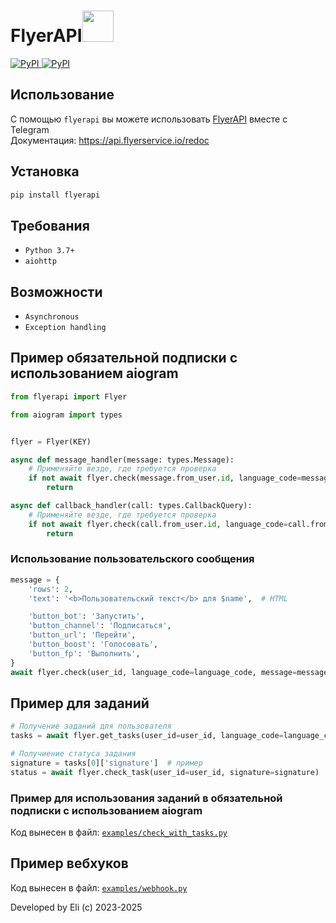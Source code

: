 <div align="left">
    <h1>FlyerAPI<img src="https://telegra.ph/file/e2a2f0526d2937973a70b.png" width=50 height=50></h1>
    <p align="left" >
        <a href="https://pypi.org/project/flyerapi/">
            <img src="https://img.shields.io/pypi/v/flyerapi?style=flat-square" alt="PyPI">
        </a>
        <a href="https://pypi.org/project/flyerapi/">
            <img src="https://img.shields.io/pypi/dm/flyerapi?style=flat-square" alt="PyPI">
        </a>
    </p>
</div>


## Использование

С помощью ``flyerapi`` вы можете использовать <a href="https://api.flyerservice.io/redoc">FlyerAPI</a> вместе с Telegram<br/>
Документация: https://api.flyerservice.io/redoc

## Установка

```bash
pip install flyerapi
```

## Требования
 - ``Python 3.7+``
 - ``aiohttp``

## Возможности
 - ``Asynchronous``
 - ``Exception handling``



## Пример обязательной подписки с использованием aiogram

```python
from flyerapi import Flyer

from aiogram import types


flyer = Flyer(KEY)

async def message_handler(message: types.Message):
    # Применяйте везде, где требуется проверка
    if not await flyer.check(message.from_user.id, language_code=message.from_user.language_code):
        return

async def callback_handler(call: types.CallbackQuery):
    # Применяйте везде, где требуется проверка
    if not await flyer.check(call.from_user.id, language_code=call.from_user.language_code):
        return
```

### Использование пользовательского сообщения

```python
message = {
    'rows': 2,
    'text': '<b>Пользовательский текст</b> для $name',  # HTML

    'button_bot': 'Запустить',
    'button_channel': 'Подписаться',
    'button_url': 'Перейти',
    'button_boost': 'Голосовать',
    'button_fp': 'Выполнить',
}
await flyer.check(user_id, language_code=language_code, message=message)
```


## Пример для заданий

```python
# Получение заданий для пользователя
tasks = await flyer.get_tasks(user_id=user_id, language_code=language_code, limit=5)

# Получиение статуса задания
signature = tasks[0]['signature']  # пример
status = await flyer.check_task(user_id=user_id, signature=signature)

```

### Пример для использования заданий в обязательной подписки с использованием aiogram

Код вынесен в файл: [`examples/check_with_tasks.py`](examples/check_with_tasks.py)


## Пример вебхуков

Код вынесен в файл: [`examples/webhook.py`](examples/webhook.py)


Developed by Eli (c) 2023-2025

